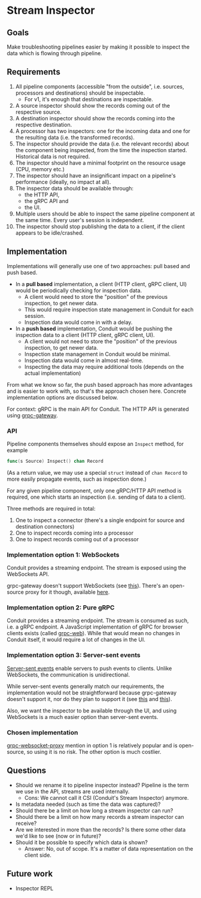 # Stream Inspector

## Goals

Make troubleshooting pipelines easier by making it possible to inspect the data which is flowing through pipeline.

## Requirements

1. All pipeline components (accessible "from the outside", i.e. sources, processors and destinations) should be
   inspectable.
    * For v1, it's enough that destinations are inspectable.
2. A source inspector should show the records coming out of the respective source.
3. A destination inspector should show the records coming into the respective destination.
4. A processor has two inspectors: one for the incoming data and one for the resulting data (i.e. the transformed
   records).
5. The inspector should provide the data (i.e. the relevant records) about the component being inspected, from the 
   time the inspection started. Historical data is not required.
6. The inspector should have a minimal footprint on the resource usage (CPU, memory etc.)
7. The inspector should have an insignificant impact on a pipeline's performance (ideally, no impact at all).
8. The inspector data should be available through:
    * the HTTP API,
    * the gRPC API and
    * the UI.
9. Multiple users should be able to inspect the same pipeline component at the same time. Every user's session is
   independent.
10. The inspector should stop publishing the data to a client, if the client appears to be idle/crashed.

## Implementation

Implementations will generally use one of two approaches: pull based and push based.

* In a **pull based** implementation, a client (HTTP client, gRPC client, UI) would be periodically checking for
  inspection data.
  * A client would need to store the "position" of the previous inspection, to get newer data.
  * This would require inspection state management in Conduit for each session.
  * Inspection data would come in with a delay.
* In a **push based** implementation, Conduit would be pushing the inspection data to a client (HTTP client, gRPC
  client, UI).
  * A client would not need to store the "position" of the previous inspection, to get newer data.
  * Inspection state management in Conduit would be minimal.
  * Inspection data would come in almost real-time.
  * Inspecting the data may require additional tools (depends on the actual implementation)

From what we know so far, the push based approach has more advantages and is easier to work with, so that's the 
approach chosen here. Concrete implementation options are discussed below.

For context: gRPC is the main API for Conduit. The HTTP API is generated using [grpc-gateway](https://github.com/grpc-ecosystem/grpc-gateway).

### API
Pipeline components themselves should expose an `Inspect` method, for example
```go
func(s Source) Inspect() chan Record 
```
(As a return value, we may use a special `struct` instead of `chan Record` to more easily propagate events, such as 
inspection done.)

For any given pipeline component, only one gRPC/HTTP API method is required, one which starts an inspection (i.e. 
sending of data to a client).

Three methods are required in total:
1. One to inspect a connector (there's a single endpoint for source and destination connectors)
2. One to inspect records coming into a processor
3. One to inspect records coming out of a processor

### Implementation option 1: WebSockets
Conduit provides a streaming endpoint. The stream is exposed using the WebSockets API.

grpc-gateway doesn't support WebSockets (see [this](https://github.com/grpc-ecosystem/grpc-gateway/issues/168)). There's 
an open-source proxy for it though, available [here](https://github.com/tmc/grpc-websocket-proxy/). 

### Implementation option 2: Pure gRPC
Conduit provides a streaming endpoint. The stream is consumed as such, i.e. a gRPC endpoint. A JavaScript implementation
of gRPC for browser clients exists (called [grpc-web](https://github.com/grpc/grpc-web)). While that would mean no 
changes in Conduit itself, it would require a lot of changes in the UI.

### Implementation option 3: Server-sent events 
[Server-sent events](https://html.spec.whatwg.org/#server-sent-events) enable servers to push events to clients. Unlike
WebSockets, the communication is unidirectional.

While server-sent events generally match our requirements, the implementation would not be straightforward because 
grpc-gateway doesn't support it, nor do they plan to support it (see [this](https://hackmd.io/@prysmaticlabs/eventstream-api) 
and [this](https://github.com/grpc-ecosystem/grpc-gateway/issues/26)).

Also, we want the inspector to be available through the UI, and using WebSockets is a much easier option than server-sent 
events.

### Chosen implementation
[grpc-websocket-proxy](https://github.com/tmc/grpc-websocket-proxy/) mention in option 1 is relatively popular and is
open-source, so using it is no risk. The other option is much costlier.

## Questions

* Should we rename it to pipeline inspector instead? Pipeline is the term we use in the API, streams are used
  internally.
    * Cons: We cannot call it CSI (Conduit's Stream Inspector) anymore.
* Is metadata needed (such as time the data was captured)?
* Should there be a limit on how long a stream inspector can run?
* Should there be a limit on how many records a stream inspector can receive?
* Are we interested in more than the records? Is there some other data we'd like to see (now or in future)? 
* Should it be possible to specify which data is shown?
  * Answer: No, out of scope. It's a matter of data representation on the client side.

## Future work

* Inspector REPL 